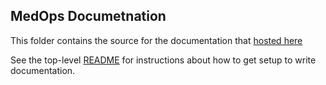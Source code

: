 ## MedOps Documetnation

This folder contains the source for the documentation that
[hosted here](https://ec530-project2.josephrossi.us/)

See the top-level [README](../README.md) for instructions about how to get setup to write documentation.
